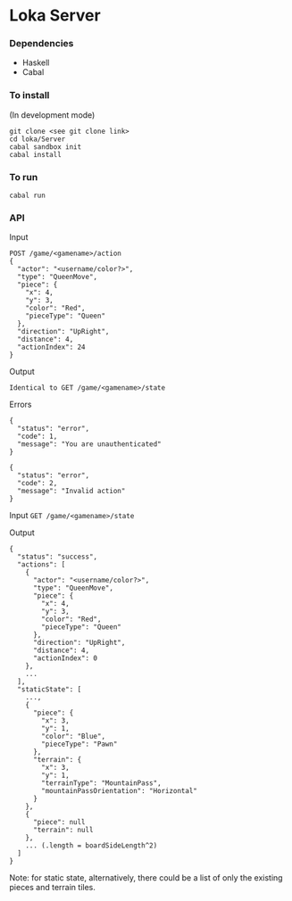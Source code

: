 # Loka Server

### Dependencies
- Haskell
- Cabal

### To install
(In development mode)
```
git clone <see git clone link>
cd loka/Server
cabal sandbox init
cabal install
```

### To run
```
cabal run
```

### API

Input
```
POST /game/<gamename>/action
{
  "actor": "<username/color?>",
  "type": "QueenMove",
  "piece": {
    "x": 4,
    "y": 3,
    "color": "Red",
    "pieceType": "Queen"
  },
  "direction": "UpRight",
  "distance": 4,
  "actionIndex": 24
}
```

Output
```
Identical to GET /game/<gamename>/state
```

Errors
```
{
  "status": "error",
  "code": 1,
  "message": "You are unauthenticated"
}
```
```
{
  "status": "error",
  "code": 2,
  "message": "Invalid action"
}
```

Input
```GET /game/<gamename>/state```

Output
```
{
  "status": "success",
  "actions": [
    {
      "actor": "<username/color?>",
      "type": "QueenMove",
      "piece": {
        "x": 4,
        "y": 3,
        "color": "Red",
        "pieceType": "Queen"
      },
      "direction": "UpRight",
      "distance": 4,
      "actionIndex": 0
    },
    ...
  ],
  "staticState": [
    ...,
    {
      "piece": {
        "x": 3,
        "y": 1,
        "color": "Blue",
        "pieceType": "Pawn"
      },
      "terrain": {
        "x": 3,
        "y": 1,
        "terrainType": "MountainPass",
        "mountainPassOrientation": "Horizontal"
      }
    },
    {
      "piece": null
      "terrain": null
    },
    ... (.length = boardSideLength^2)
  ]
}
```
Note: for static state, alternatively, there could be a list of only the existing pieces and terrain tiles.
